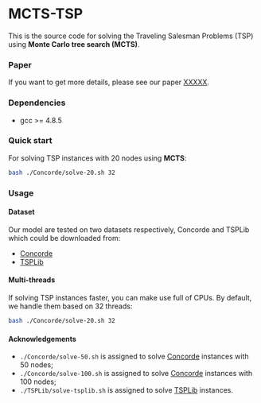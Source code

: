 # MCTS-TSP
This is the source code for solving the Traveling Salesman Problems (TSP) using **Monte Carlo tree search (MCTS)**.

### Paper
If you want to get more details, please see our paper [XXXXX](https://github.com/wouterkool/attention-learn-to-route). 

### Dependencies

* gcc >= 4.8.5

### Quick start

For solving TSP instances with 20 nodes using **MCTS**:

```bash
bash ./Concorde/solve-20.sh 32
```

### Usage

#### Dataset

Our model are tested on two datasets respectively, Concorde and  TSPLib which could be downloaded from:

* [Concorde](https://drive.google.com/file/d/1-5W-S5e7CKsJ9uY9uVXIyxgbcZZNYBrp/view)
* [TSPLib](https://wwwproxy.iwr.uni-heidelberg.de/groups/comopt/software/TSPLIB95)

#### Multi-threads

If solving TSP instances faster, you can make use full of CPUs. By default, we handle them based on 32 threads:

```bash
bash ./Concorde/solve-20.sh 32
```

#### Acknowledgements

* `./Concorde/solve-50.sh` is assigned to solve [Concorde](https://drive.google.com/file/d/1-5W-S5e7CKsJ9uY9uVXIyxgbcZZNYBrp/view) instances with 50 nodes;
* `./Concorde/solve-100.sh` is assigned to solve [Concorde](https://drive.google.com/file/d/1-5W-S5e7CKsJ9uY9uVXIyxgbcZZNYBrp/view) instances with 100 nodes;
* `./TSPLib/solve-tsplib.sh` is assigned to solve [TSPLib](https://wwwproxy.iwr.uni-heidelberg.de/groups/comopt/software/TSPLIB95) instances.
